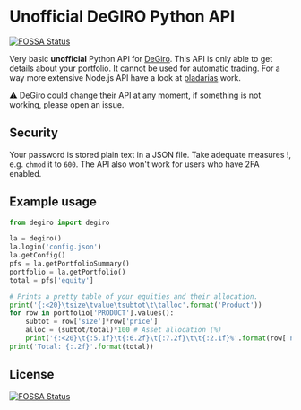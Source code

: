 # Unofficial DeGIRO Python API
[![FOSSA Status](https://app.fossa.com/api/projects/git%2Bgithub.com%2Faukjan%2Fdegiro.svg?type=shield)](https://app.fossa.com/projects/git%2Bgithub.com%2Faukjan%2Fdegiro?ref=badge_shield)

Very basic **unofficial** Python API for [DeGiro](https://www.degiro.nl). This API is only able to get details about your portfolio. It cannot be used for automatic trading. For a way more extensive Node.js API have a look at [pladarias](https://github.com/pladaria/degiro) work.

:warning: DeGiro could change their API at any moment, if something is not working, please open an issue.

## Security
Your password is stored plain text in a JSON file. Take adequate measures !, e.g. `chmod` it to `600`. The API also won't work for users who have 2FA enabled.

## Example usage
```python
from degiro import degiro

la = degiro()
la.login('config.json')
la.getConfig()
pfs = la.getPortfolioSummary()
portfolio = la.getPortfolio()
total = pfs['equity']

# Prints a pretty table of your equities and their allocation.
print('{:<20}\tsize\tvalue\tsubtot\t\talloc'.format('Product'))
for row in portfolio['PRODUCT'].values():
    subtot = row['size']*row['price']
    alloc = (subtot/total)*100 # Asset allocation (%)
    print('{:<20}\t{:5.1f}\t{:6.2f}\t{:7.2f}\t\t{:2.1f}%'.format(row['name'], row['size'], row['price'], subtot, alloc))
print('Total: {:.2f}'.format(total))
```


## License
[![FOSSA Status](https://app.fossa.com/api/projects/git%2Bgithub.com%2Faukjan%2Fdegiro.svg?type=large)](https://app.fossa.com/projects/git%2Bgithub.com%2Faukjan%2Fdegiro?ref=badge_large)